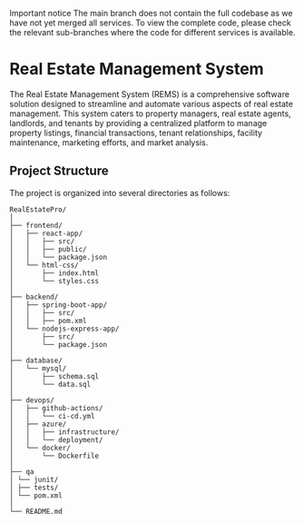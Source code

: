 Important notice
The main branch does not contain the full codebase as we have not yet merged all services. To view the complete code, please check the relevant sub-branches where the code for different services is available.


# Real Estate Management System
 The Real Estate Management System (REMS) is a comprehensive software solution designed to streamline and automate various aspects of real estate management. This system caters to property managers, real estate agents, landlords, and tenants by providing a centralized platform to manage property listings, financial transactions, tenant relationships, facility maintenance, marketing efforts, and market analysis.
## Project Structure

The project is organized into several directories as follows:

```plaintext
RealEstatePro/
│
├── frontend/
│   ├── react-app/
│   │   ├── src/
│   │   ├── public/
│   │   └── package.json
│   └── html-css/
│       ├── index.html
│       └── styles.css
│
├── backend/
│   ├── spring-boot-app/
│   │   ├── src/
│   │   ├── pom.xml
│   └── nodejs-express-app/
│       ├── src/
│       └── package.json
│
├── database/
│   └── mysql/
│       ├── schema.sql
│       └── data.sql
│
├── devops/
│   ├── github-actions/
│   │   └── ci-cd.yml
│   ├── azure/
│   │   ├── infrastructure/
│   │   └── deployment/
│   └── docker/
│       └── Dockerfile
│
├── qa
│ └── junit/
│ ├── tests/
│ └── pom.xml
│
└── README.md
